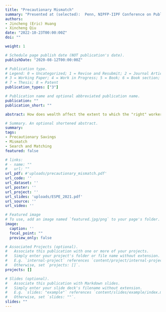 ```yaml
---
title: "Precautionary Mismatch"
summary: "Presented at (selected):  Penn, NIPFP-IIPF Conference on Public Finance, CMES 2021, SED 2021, Dale T. Mortensen Centre Conference, Conference in Honor of Juan J. Dolado, Essex/RHUL/Bristol Junior Search and Matching Workshop, St. Louis Fed, Warwick Economics PhD Conference, WUSTL EGSC"
authors:
- Jincheng (Eric) Huang
- Xincheng Qiu
date: "2022-10-23T00:00:00Z"
doi: ""

weight: 1

# Schedule page publish date (NOT publication's date).
publishDate: "2020-08-12T00:00:00Z"

# Publication type.
# Legend: 0 = Uncategorized; 1 = Revise and Resubmit; 2 = Journal Article;
# 3 = Working Paper; 4 = Work in Progress; 5 = Book; 6 = Book section;
# 7 = Thesis; 8 = Patent
publication_types: ["3"]

# Publication name and optional abbreviated publication name.
publication: ""
publication_short: ""

abstract: How does wealth affect the extent to which the "right" workers are matched with the "right" jobs? Using the NLSY data, we document that wealth-poor workers are more mismatched with their jobs. We develop a model featuring worker and firm heterogeneity, search frictions, and incomplete markets. Workers and firms face a trade-off between the speed and payoff of forming a match. A lack of wealth induces workers to weigh this trade-off in favor of finding a job faster due to precautionary motives, leading to a higher degree of mismatch. We call this phenomenon “precautionary mismatch” and show that it leads to substantial within-type earnings and productivity gaps between the wealth-rich and the wealth-poor, especially among high-skilled workers. We estimate that total output would be 3% higher in the US if all employed workers were allocated to the right jobs. In a quantitative experiment, we find that wealth transfers from the old to young labor market entrants reduce within-type earnings and productivity gaps, improve sorting, and enhance labor productivity. Most of the productivity effect comes from diminished under-employment of high-skilled workers.

# Summary. An optional shortened abstract.
summary:
tags:
- Precautionary Savings
- Mismatch
- Search and Matching
featured: false

# links:
# - name: ""
#   url: ""
url_pdf: #'uploads/precautionary_mismatch.pdf'
url_code: ''
url_dataset: ''
url_poster: ''
url_project: ''
url_slides: 'uploads/ESPE_2021.pdf'
url_source: ''
url_video: ''

# Featured image
# To use, add an image named `featured.jpg/png` to your page's folder.
image:
  caption: ''
  focal_point: ""
  preview_only: false

# Associated Projects (optional).
#   Associate this publication with one or more of your projects.
#   Simply enter your project's folder or file name without extension.
#   E.g. `internal-project` references `content/project/internal-project/index.md`.
#   Otherwise, set `projects: []`.
projects: []

# Slides (optional).
#   Associate this publication with Markdown slides.
#   Simply enter your slide deck's filename without extension.
#   E.g. `slides: "example"` references `content/slides/example/index.md`.
#   Otherwise, set `slides: ""`.
slides: ""
---
```

